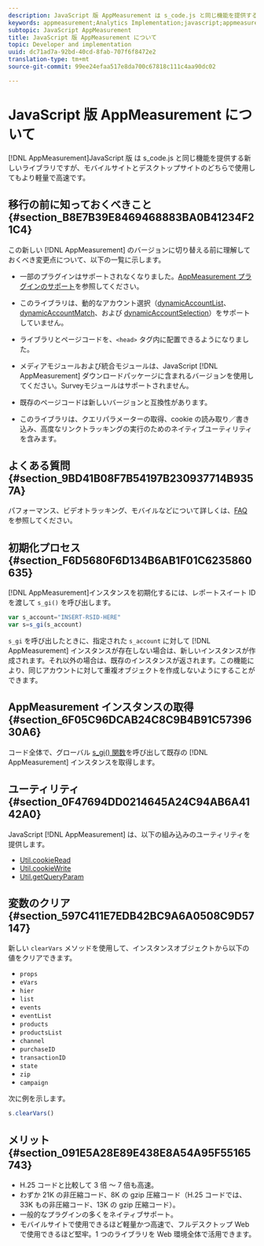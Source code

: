 ```yaml
---
description: JavaScript 版 AppMeasurement は s_code.js と同じ機能を提供する新しいライブラリですが、モバイルサイトとデスクトップサイトのどちらで使用してもより軽量で高速です。
keywords: appmeasurement;Analytics Implementation;javascript;appmeasurement for javascript;initialization;retrieve appmeasurement instance;clear vars;clearvars;appmeasurement utilities;appmeasurement instance;appmeasurement benefits
subtopic: JavaScript AppMeasurement
title: JavaScript 版 AppMeasurement について
topic: Developer and implementation
uuid: dc71ad7a-92bd-40cd-8fab-707f6f8472e2
translation-type: tm+mt
source-git-commit: 99ee24efaa517e8da700c67818c111c4aa90dc02

---
```



# JavaScript 版 AppMeasurement について

[!DNL AppMeasurement]JavaScript 版 は s_code.js と同じ機能を提供する新しいライブラリですが、モバイルサイトとデスクトップサイトのどちらで使用してもより軽量で高速です。

## 移行の前に知っておくべきこと {#section_B8E7B39E8469468883BA0B41234F21C4}

この新しい [!DNL AppMeasurement] のバージョンに切り替える前に理解しておくべき変更点について、以下の一覧に示します。

* 一部のプラグインはサポートされなくなりました。[AppMeasurement プラグインのサポート](/help/implement/js-implementation/c-appmeasurement-js/plugins-support.md)を参照してください。
* このライブラリは、動的なアカウント選択（[dynamicAccountList](/help/implement/js-implementation/c-variables/configuration-variables.md)、[dynamicAccountMatch](/help/implement/js-implementation/c-variables/configuration-variables.md)、および [dynamicAccountSelection](/help/implement/js-implementation/c-variables/configuration-variables.md)）をサポートしていません。

* ライブラリとページコードを、`<head>` タグ内に配置できるようになりました。
* メディアモジュールおよび統合モジュールは、JavaScript [!DNL AppMeasurement] ダウンロードパッケージに含まれるバージョンを使用してください。Surveyモジュールはサポートされません。
* 既存のページコードは新しいバージョンと互換性があります。
* このライブラリは、クエリパラメーターの取得、cookie の読み取り／書き込み、高度なリンクトラッキングの実行のためのネイティブユーティリティを含みます。

## よくある質問 {#section_9BD41B08F7B54197B230937714B9357A}

パフォーマンス、ビデオトラッキング、モバイルなどについて詳しくは、[FAQ](/help/implement/faq.md) を参照してください。

## 初期化プロセス {#section_F6D5680F6D134B6AB1F01C6235860635}

[!DNL AppMeasurement]インスタンスを初期化するには、レポートスイート ID を渡して `s_gi()` を呼び出します。

```js
var s_account="INSERT-RSID-HERE"
var s=s_gi(s_account)
```

`s_gi` を呼び出したときに、指定された `s_account` に対して [!DNL AppMeasurement] インスタンスが存在しない場合は、新しいインスタンスが作成されます。それ以外の場合は、既存のインスタンスが返されます。この機能により、同じアカウントに対して重複オブジェクトを作成しないようにすることができます。

## AppMeasurement インスタンスの取得 {#section_6F05C96DCAB24C8C9B4B91C5739630A6}

コード全体で、グローバル [s_gi() 関数](/help/implement/js-implementation/function-s-gi.md)を呼び出して既存の [!DNL AppMeasurement] インスタンスを取得します。

## ユーティリティ {#section_0F47694DD0214645A24C94AB6A4142A0}

JavaScript [!DNL AppMeasurement] は、以下の組み込みのユーティリティを提供します。

* [Util.cookieRead](/help/implement/js-implementation/util-cookieread.md)
* [Util.cookieWrite](/help/implement/js-implementation/util-cookiewrite.md)
* [Util.getQueryParam](/help/implement/js-implementation/util-getqueryparam.md)

## 変数のクリア {#section_597C411E7EDB42BC9A6A0508C9D57147}

新しい `clearVars` メソッドを使用して、インスタンスオブジェクトから以下の値をクリアできます。

* `props`
* `eVars`
* `hier`
* `list`
* `events`
* `eventList`
* `products`
* `productsList`
* `channel`
* `purchaseID`
* `transactionID`
* `state`
* `zip`
* `campaign`

次に例を示します。

```js
s.clearVars()
```

## メリット {#section_091E5A28E89E438E8A54A95F55165743}

* H.25 コードと比較して 3 倍 ～ 7 倍も高速。
* わずか 21K の非圧縮コード、8K の gzip 圧縮コード（H.25 コードでは、33K もの非圧縮コード、13K の gzip 圧縮コード）。
* 一般的なプラグインの多くをネイティブサポート。
* モバイルサイトで使用できるほど軽量かつ高速で、フルデスクトップ Web で使用できるほど堅牢。1 つのライブラリを Web 環境全体で活用できます。

